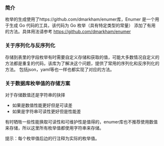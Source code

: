 ### 简介
枚举的生成使用了https://github.com/dmarkham/enumer库，Enumer 是一个用于生成 Go 代码的工具，该代码为 Go 枚举（具有特定类型的常量）
添加了有用的方法。具体用法请参考 https://github.com/dmarkham/enumer

### 关于序列化与反序列化
存储到表里的字段枚举有时需要自定义存储和获取的值，可能大多数情况自定义的方法都是重复的代码，该库为了解决这个问题，提供了常用的序列化和反序列化的方法。
包括json，yaml等也一样也都实现了对应的方法。

### 关于数据库枚举值的存储方案
对于存储数值还是字符串的抉择 
- 如果是数值性能更好但是可读差
- 如果是字符串可读性更好但是性能差

有时牺牲一些性能换取可读性和可维护性是值得的，enumer库也不推荐使用数值来存储，所以这里所有枚举值都使用字符串来存储。

提示：每个枚举值后边的行注释为实际的枚举值。